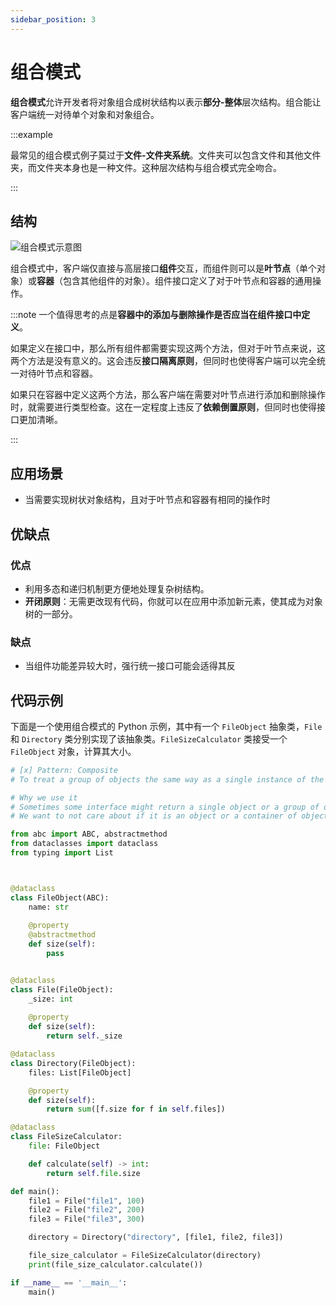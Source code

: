 ```yaml
---
sidebar_position: 3
---
```


# 组合模式
**组合模式**允许开发者将对象组合成树状结构以表示**部分-整体**层次结构。组合能让客户端统一对待单个对象和对象组合。

:::example

最常见的组合模式例子莫过于**文件-文件夹系统**。文件夹可以包含文件和其他文件夹，而文件夹本身也是一种文件。这种层次结构与组合模式完全吻合。

:::

## 结构

![组合模式示意图](https://refactoringguru.cn/images/patterns/diagrams/composite/structure-zh.png)

组合模式中，客户端仅直接与高层接口**组件**交互，而组件则可以是**叶节点**（单个对象）或**容器**（包含其他组件的对象）。组件接口定义了对于叶节点和容器的通用操作。

:::note
一个值得思考的点是**容器中的添加与删除操作是否应当在组件接口中定义**。

如果定义在接口中，那么所有组件都需要实现这两个方法，但对于叶节点来说，这两个方法是没有意义的。这会违反**接口隔离原则**，但同时也使得客户端可以完全统一对待叶节点和容器。

如果只在容器中定义这两个方法，那么客户端在需要对叶节点进行添加和删除操作时，就需要进行类型检查。这在一定程度上违反了**依赖倒置原则**，但同时也使得接口更加清晰。

:::

## 应用场景

- 当需要实现树状对象结构，且对于叶节点和容器有相同的操作时

## 优缺点
### 优点
- 利用多态和递归机制更方便地处理复杂树结构。
- **开闭原则**：无需更改现有代码，你就可以在应用中添加新元素，使其成为对象树的一部分。

### 缺点
- 当组件功能差异较大时，强行统一接口可能会适得其反

## 代码示例

下面是一个使用组合模式的 Python 示例，其中有一个 `FileObject` 抽象类，`File` 和 `Directory` 类分别实现了该抽象类。`FileSizeCalculator` 类接受一个 `FileObject` 对象，计算其大小。

```python
# [x] Pattern: Composite
# To treat a group of objects the same way as a single instance of the object

# Why we use it
# Sometimes some interface might return a single object or a group of objects
# We want to not care about if it is an object or a container of objects

from abc import ABC, abstractmethod
from dataclasses import dataclass
from typing import List



@dataclass
class FileObject(ABC):
    name: str
    
    @property
    @abstractmethod
    def size(self):
        pass


@dataclass
class File(FileObject):
    _size: int
    
    @property
    def size(self):
        return self._size

@dataclass
class Directory(FileObject):
    files: List[FileObject]

    @property
    def size(self):
        return sum([f.size for f in self.files])

@dataclass
class FileSizeCalculator:
    file: FileObject

    def calculate(self) -> int:
        return self.file.size

def main():
    file1 = File("file1", 100)
    file2 = File("file2", 200)
    file3 = File("file3", 300)

    directory = Directory("directory", [file1, file2, file3])

    file_size_calculator = FileSizeCalculator(directory)
    print(file_size_calculator.calculate())

if __name__ == '__main__':
    main()
```